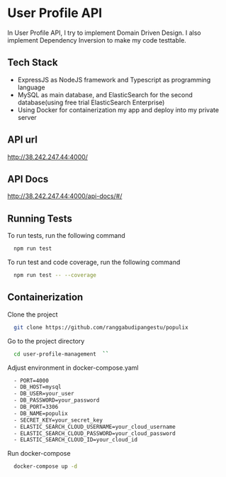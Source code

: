 # User Profile API

In User Profile API, I try to implement Domain Driven Design. I also implement Dependency Inversion to make my code testtable.


## Tech Stack

- ExpressJS as NodeJS framework and Typescript as programming language
- MySQL as main database, and ElasticSearch for the second database(using free trial ElasticSearch Enterprise)
- Using Docker for containerization my app and deploy into my private server


## API url

http://38.242.247.44:4000/


## API Docs

http://38.242.247.44:4000/api-docs/#/

## Running Tests

To run tests, run the following command

```bash
  npm run test
```

To run test and code coverage, run the following command

```bash
  npm run test -- --coverage
```

## Containerization

Clone the project

```bash
  git clone https://github.com/ranggabudipangestu/populix
```

Go to the project directory

```bash
  cd user-profile-management  ``
```

Adjust environment in docker-compose.yaml

```bash
  - PORT=4000
  - DB_HOST=mysql
  - DB_USER=your_user
  - DB_PASSWORD=your_password
  - DB_PORT=3306
  - DB_NAME=populix
  - SECRET_KEY=your_secret_key
  - ELASTIC_SEARCH_CLOUD_USERNAME=your_cloud_username
  - ELASTIC_SEARCH_CLOUD_PASSWORD=your_cloud_password
  - ELASTIC_SEARCH_CLOUD_ID=your_cloud_id
```

Run docker-compose
```bash
  docker-compose up -d
```